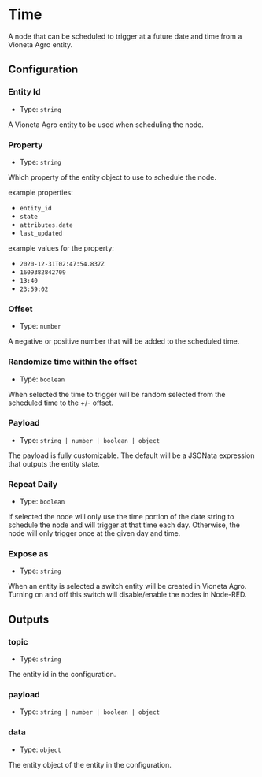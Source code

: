 # Time

A node that can be scheduled to trigger at a future date and time from a Vioneta Agro entity.

## Configuration

### Entity Id

- Type: `string`

A Vioneta Agro entity to be used when scheduling the node.

### Property

- Type: `string`

Which property of the entity object to use to schedule the node.

example properties:

- <code>entity_id</code>
- <code>state</code>
- <code>attributes.date</code>
- <code>last_updated</code>

example values for the property:

- <code>2020-12-31T02:47:54.837Z</code>
- <code>1609382842709</code>
- <code>13:40</code>
- <code>23:59:02</code>

### Offset

- Type: `number`

A negative or positive number that will be added to the scheduled time.

### Randomize time within the offset

- Type: `boolean`

When selected the time to trigger will be random selected from the scheduled time to the +/- offset.

### Payload

- Type: `string | number | boolean | object`

The payload is fully customizable. The default will be a JSONata expression that outputs the entity state.

### Repeat Daily

- Type: `boolean`

If selected the node will only use the time portion of the date string to schedule the node and will trigger at that time each day. Otherwise, the node will only trigger once at the given day and time.

### Expose as

- Type: `string`

When an entity is selected a switch entity will be created in Vioneta Agro. Turning on and off this switch will disable/enable the nodes in Node-RED.

## Outputs

### topic

- Type: `string`

The entity id in the configuration.

### payload

- Type: `string | number | boolean | object`

### data

- Type: `object`

The entity object of the entity in the configuration.
